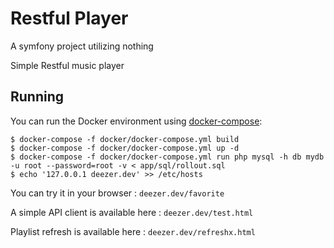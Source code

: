 Restful Player
===

A symfony project utilizing nothing

Simple Restful music player

## Running

You can run the Docker environment using [docker-compose](https://docs.docker.com/compose/):

    $ docker-compose -f docker/docker-compose.yml build
    $ docker-compose -f docker/docker-compose.yml up -d
    $ docker-compose -f docker/docker-compose.yml run php mysql -h db mydb -u root --password=root -v < app/sql/rollout.sql
    $ echo '127.0.0.1 deezer.dev' >> /etc/hosts

You can try it in your browser : `deezer.dev/favorite`

A simple API client is available here : `deezer.dev/test.html`

Playlist refresh is available here : `deezer.dev/refreshx.html`

